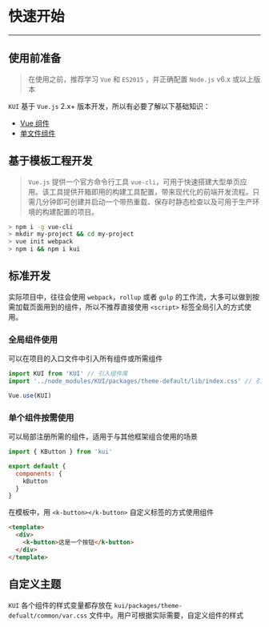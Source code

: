 
# 快速开始

----

## 使用前准备

> 在使用之前，推荐学习 `Vue` 和 `ES2015` ，并正确配置 `Node.js` v6.x 或以上版本

`KUI` 基于 `Vue.js` 2.x+ 版本开发，所以有必要了解以下基础知识：
- [Vue 组件](https://cn.vuejs.org/v2/guide/components.html)
- [单文件组件](https://cn.vuejs.org/v2/guide/single-file-components.html)

## 基于模板工程开发

> `Vue.js` 提供一个官方命令行工具 `vue-cli`，可用于快速搭建大型单页应用。该工具提供开箱即用的构建工具配置，带来现代化的前端开发流程。只需几分钟即可创建并启动一个带热重载、保存时静态检查以及可用于生产环境的构建配置的项目。

```bash
> npm i -g vue-cli
> mkdir my-project && cd my-project
> vue init webpack
> npm i && npm i kui
```

## 标准开发

实际项目中，往往会使用 `webpack`，`rollup` 或者 `gulp` 的工作流，大多可以做到按需加载页面用到的组件，所以不推荐直接使用 `<script>` 标签全局引入的方式使用。

### 全局组件使用

可以在项目的入口文件中引入所有组件或所需组件

```js
import KUI from 'KUI' // 引入组件库
import '../node_modules/KUI/packages/theme-default/lib/index.css' // 引入样式库

Vue.use(KUI)
```

### 单个组件按需使用

可以局部注册所需的组件，适用于与其他框架组合使用的场景

```js
import { KButton } from 'kui'

export default {
  components: {
    kButton
  }
}
```

在模板中，用 `<k-button></k-button>` 自定义标签的方式使用组件

```html
<template>
  <div>
    <k-button>这是一个按钮</k-button>
  </div>
</template>
```

## 自定义主题

`KUI` 各个组件的样式变量都存放在 `kui/packages/theme-defualt/common/var.css` 文件中。用户可根据实际需要，自定义组件的样式
